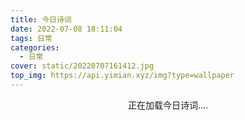 ```yaml
---
title: 今日诗词
date: 2022-07-08 18:11:04
tags: 日常
categories:
  - 日常
cover: static/20220707161412.jpg
top_img: https://api.yimian.xyz/img?type=wallpaper
---
```


<center><span id="jinrishici-sentence">正在加载今日诗词....</span> <script src="https://sdk.jinrishici.com/v2/browser/jinrishici.js" charset="utf-8"></script></center>
